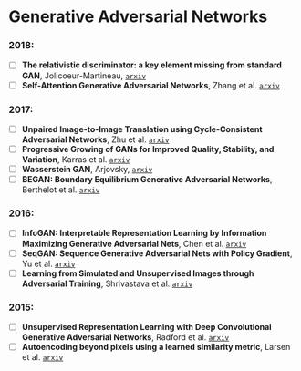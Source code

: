 # Generative Adversarial Networks

### 2018:

- [ ] **The relativistic discriminator: a key element missing from standard GAN**,
Jolicoeur-Martineau, [`arxiv`](https://arxiv.org/abs/1807.00734)
- [ ] **Self-Attention Generative Adversarial Networks**, Zhang et al.
[`arxiv`](https://arxiv.org/abs/1805.08318)

### 2017:

- [ ] **Unpaired Image-to-Image Translation using Cycle-Consistent Adversarial Networks**,
Zhu et al. [`arxiv`](https://arxiv.org/abs/1703.10593)
- [ ] **Progressive Growing of GANs for Improved Quality, Stability, and Variation**,
Karras et al. [`arxiv`](https://arxiv.org/abs/1710.10196)
- [ ] **Wasserstein GAN**, Arjovsky, [`arxiv`](https://arxiv.org/abs/1701.07875)
- [ ] **BEGAN: Boundary Equilibrium Generative Adversarial Networks**,
Berthelot et al. [`arxiv`](https://arxiv.org/abs/1703.10717)

### 2016:

- [ ] **InfoGAN: Interpretable Representation Learning by Information Maximizing Generative Adversarial Nets**,
Chen et al. [`arxiv`](https://arxiv.org/abs/1606.03657)
- [ ] **SeqGAN: Sequence Generative Adversarial Nets with Policy Gradient**,
Yu et al. [`arxiv`](https://arxiv.org/abs/1609.05473)
- [ ] **Learning from Simulated and Unsupervised Images through Adversarial Training**,
Shrivastava et al. [`arxiv`](https://arxiv.org/abs/1612.07828)

### 2015:

- [ ] **Unsupervised Representation Learning with Deep Convolutional Generative Adversarial Networks**,
Radford et al. [`arxiv`](https://arxiv.org/abs/1511.06434)
- [ ] **Autoencoding beyond pixels using a learned similarity metric**, Larsen et al.
[`arxiv`](https://arxiv.org/abs/1512.09300)